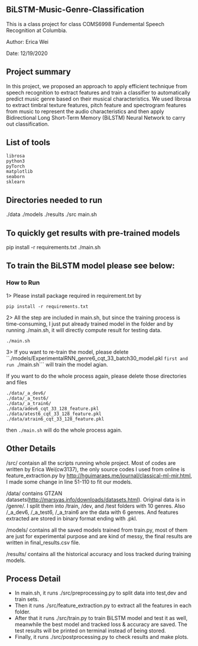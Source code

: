 ## BiLSTM-Music-Genre-Classification 
This is a class project for class COMS6998 Fundemental Speech Recognition at Columbia. 

Author: Erica Wei

Date: 12/19/2020


## Project summary
In this project, we proposed an approach to apply efficient technique from speech recognition to extract features
and train a classifier to automatically predict music genre based on their musical characteristics.
We used librosa to extract timbral texture features, pitch feature and spectrogram features from music
to represent the audio characteristics and then apply Bidirectional Long Short-Term Memory (BiLSTM) Neural Network
to carry out classification.


## List of tools 
```
librosa
python3
pyTorch
matplotlib
seaborn
sklearn
```

## Directories needed to run
./data
./models
./results
./src
main.sh


## To quickly get results with pre-trained models
pip install -r requirements.txt
./main.sh


## To train the BiLSTM model please see below:


### How to Run
1> Please install package required in requirement.txt by
```
pip install -r requirements.txt
```

2> All the step are included in main.sh, but since the training process is time-consuming,
I just put already trained model in the folder and by running ./main.sh, it will directly
compute result for testing data.

```
./main.sh
```

3> If you want to re-train the model, please delete
``./models/ExperimentalRNN_genre6_cqt_33_batch30_model.pkl ```first and 
run ```./main.sh``` will train the model agian.
 
If you want to do the whole process again, please delete those directories and files
```
./data/_a_dev6/
./data/_a_test6/
./data/_a_train6/
./data/adev6_cqt_33_128_feature.pkl
./data/atest6_cqt_33_128_feature.pkl
./data/atrain6_cqt_33_128_feature.pkl
```
then ```./main.sh``` will do the whole process again.



## Other Details
/src/ contaisn all the scripts running whole project. Most of codes are written by Erica Wei(cw3137),
the only source codes I used from online is feature_extraction.py by http://hguimaraes.me/journal/classical-ml-mir.html,
I made some change in line 51-110 to fit our models.

/data/ contains GTZAN datasets(http://marsyas.info/downloads/datasets.html). Original data is in /genre/.
I split them into /train, /dev, and /test folders with 10 genres.
Also /_a_dev6, /_a_test6, /_a_train6 are the data with 6 genres.
And features extracted are stored in binary format ending with .pkl.

/models/ contains all the saved models trained from train.py,
most of them are just for experimental purpose and are kind of messy,
the final results are written in final_results.csv file.

/results/ contains all the historical accuracy and loss tracked during training models.


## Process Detail
- In main.sh, it runs ./src/preprocessing.py to split data into test,dev and train sets.
- Then it runs ./src/feature_extraction.py to extract all the features in each folder.
- After that it runs ./src/train.py to train BiLSTM model and test it as well, meanwhile the best model
and tracked loss & accuracy are saved. The test results will be printed on terminal instead of being stored.
- Finally, it runs ./src/postprocessing.py to check results and make plots.

